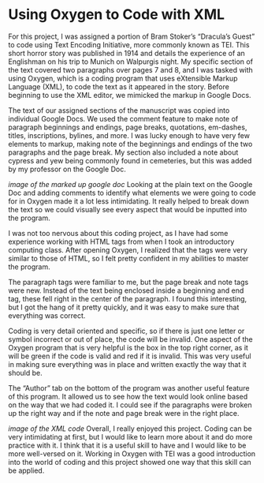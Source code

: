 # Using Oxygen to Code with XML
For this project, I was assigned a portion of Bram Stoker’s “Dracula’s Guest” to code using Text Encoding Initiative, more commonly known as TEI. This short horror story was published in 1914 and details the experience of an Englishman on his trip to Munich on Walpurgis night. My specific section of the text covered two paragraphs over pages 7 and 8, and I was tasked with using Oxygen, which is a coding program that uses eXtensible Markup Language (XML), to code the text as it appeared in the story. Before beginning to use the XML editor, we mimicked the markup in Google Docs.

The text of our assigned sections of the manuscript was copied into individual Google Docs. We used the comment feature to make note of paragraph beginnings and endings, page breaks, quotations, em-dashes, titles, inscriptions, bylines, and more. I was lucky enough to have very few elements to markup, making note of the beginnings and endings of the two paragraphs and the page break. My section also included a note about cypress and yew being commonly found in cemeteries, but this was added by my professor on the Google Doc. 
  
*image of the marked up google doc*
Looking at the plain text on the Google Doc and adding comments to identify what elements we were going to code for in Oxygen made it a lot less intimidating. It really helped to break down the text so we could visually see every aspect that would be inputted into the program.
  
I was not too nervous about this coding project, as I have had some experience working with HTML tags from when I took an introductory computing class. After opening Oxygen, I realized that the tags were very similar to those of HTML, so I felt pretty confident in my abilities to master the program. 

The paragraph tags were familiar to me, but the page break and note tags were new. Instead of the text being enclosed inside a beginning and end tag, these fell right in the center of the paragraph. I found this interesting, but I got the hang of it pretty quickly, and it was easy to make sure that everything was correct. 
  
Coding is very detail oriented and specific, so if there is just one letter or symbol incorrect or out of place, the code will be invalid. One aspect of the Oxygen program that is very helpful is the box in the top right corner, as it will be green if the code is valid and red if it is invalid. This was very useful in making sure everything was in place and written exactly the way that it should be. 

The “Author” tab on the bottom of the program was another useful feature of this program. It allowed us to see how the text would look online based on the way that we had coded it. I could see if the paragraphs were broken up the right way and if the note and page break were in the right place. 

*image of the XML code*
Overall, I really enjoyed this project. Coding can be very intimidating at first, but I would like to learn more about it and do more practice with it. I think that it is a useful skill to have and I would like to be more well-versed on it. Working in Oxygen with TEI was a good introduction into the world of coding and this project showed one way that this skill can be applied. 
